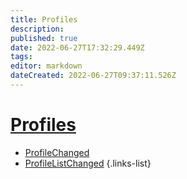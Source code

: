 ```yaml
---
title: Profiles
description:
published: true
date: 2022-06-27T17:32:29.449Z
tags:
editor: markdown
dateCreated: 2022-06-27T09:37:11.526Z
---
```


# [Profiles](/en/Integrations/OBS/OBS-Events)
* [ProfileChanged](/en/Sub-Actions/OBS/Events/Profiles/ProfileChanged)
* [ProfileListChanged](/en/Sub-Actions/OBS/Events/Profiles/ProfileListChanged)
{.links-list}
